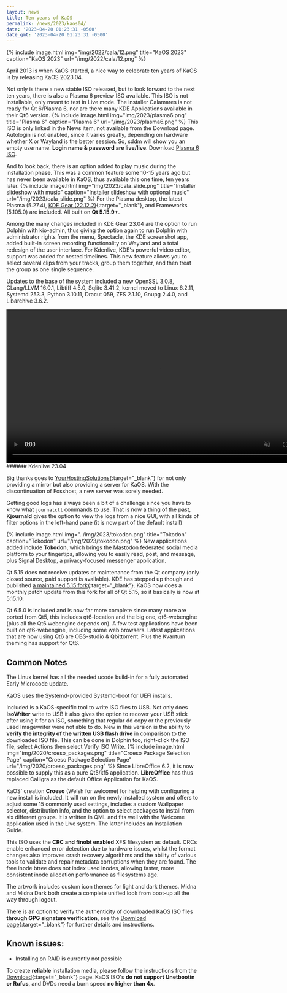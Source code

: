 ```yaml
---
layout: news
title: Ten years of KaOS
permalink: /news/2023/kaos04/
date: '2023-04-20 01:23:31 -0500'
date_gmt: '2023-04-20 01:23:31 -0500'
---
```


{% include image.html
            img="img/2022/cala/12.png"
            title="KaOS 2023"
            caption="KaOS 2023"
            url="/img/2022/cala/12.png" %}
            

April 2013 is when KaOS started, a nice way to celebrate ten years of KaOS is by releasing KaOS 2023.04.

Not only is there a new stable ISO released, but to look forward to the next ten years, there is also a Plasma 6 preview ISO available.  This ISO is not installable, only meant to test in Live mode.  The installer Calamares is not ready for Qt 6/Plasma 6, nor are there many KDE Applications available in their Qt6 version.
{% include image.html
            img="img/2023/plasma6.png"
            title="Plasma 6"
            caption="Plasma 6"
            url="/img/2023/plasma6.png" %}
This ISO is only linked in the News item, not available from the Download page.  Autologin is not enabled, since it varies greatly, depending on hardware whether X or Wayland is the better session. So, sddm will show you an empty username. **Login name & password are live/live**. Download [Plasma 6 ISO](https://sourceforge.net/projects/kaos-test/files/iso/KaOS_Plasma6-2023.04.20-x86_64.iso/).

And to look back, there is an option added to play music during the installation phase.  This was a common feature some 10-15 years ago but has never been available in KaOS, thus available this one time, ten years later.
{% include image.html
            img="img/2023/cala_slide.png"
            title="Installer slideshow with music"
            caption="Installer slideshow with optional music"
            url="/img/2023/cala_slide.png" %}
For the Plasma desktop, the latest Plasma (5.27.4), [KDE Gear (22.12.2)](https://kde.org/announcements/gear/23.04.0/){:target="_blank"}, and Frameworks (5.105.0) are included. All built on <b>Qt 5.15.9+</b>.

Among the many changes included in KDE Gear 23.04 are the option to run Dolphin with kio-admin, thus giving the option again to run Dolphin with administrator rights from the menu, Spectacle, the KDE screenshot app, added built-in screen recording functionality on Wayland and a total redesign of the user interface. For Kdenlive, KDE's powerful video editor, support was added for nested timelines. This new feature allows you to select several clips from your tracks, group them together, and then treat the group as one single sequence.

Updates to the base of the system included a new OpenSSL 3.0.8, CLang/LLVM 16.0.1, Libtiff 4.5.0, Sqlite 3.41.2, kernel moved to Linux 6.2.11, Systemd 253.3, Python 3.10.11, Dracut 059, ZFS 2.1.10, Gnupg 2.4.0, and Libarchive 3.6.2.

<video width="800" loop="true" muted="true" autoplay="true" controls="false">
    <source src="https://invent.kde.org/websites/kde-org/-/raw/master/static/announcements/gear/23.04.0/kdenlive_timelines.mp4" type="video/mp4">
    Your browser does not support the video tag.
</video>
###### Kdenlive 23.04

Big thanks goes to [YourHostingSolutions](https://yourhostingsolutions.com/){:target="_blank"} for not only providing a mirror but also providing a server for KaOS. With the discontinuation of Fosshost, a new server was sorely needed.

Getting good logs has always been a bit of a challenge since you have to know what `journalctl` commands to use. That is now a thing of the past, **Kjournald** gives the option to view the logs from a nice GUI, with all kinds of filter options in the left-hand pane (it is now part of the default install)

{% include image.html
            img="../img/2023/tokodon.png"
            title="Tokodon"
            caption="Tokodon"
            url="/img/2023/tokodon.png" %}
New applications added include **Tokodon**, which brings the Mastodon federated social media platform to your fingertips, allowing you to easily read, post, and message, plus Signal Desktop, a privacy-focused messenger application.

Qt 5.15 does not receive updates or maintenance from the Qt company (only closed source, paid support is available). KDE has stepped up though and published [a maintained 5.15 fork](https://dot.kde.org/2021/04/06/announcing-kdes-qt-5-patch-collection){:target="_blank"}. KaOS now does a monthly patch update from this fork for all of Qt 5.15, so it basically is now at 5.15.10.

Qt 6.5.0 is included and is now far more complete since many more are ported from Qt5, this includes qt6-location and the big one, qt6-webengine (plus all the Qt6 webengine depends on). A few test applications have been built on qt6-webengine, including some web browsers. Latest applications that are now using Qt6 are OBS-studio & Qbittorrent. Plus the Kvantum theming has support for Qt6.

## Common Notes
The Linux kernel has all the needed ucode build-in for a fully automated Early Microcode update. 

KaOS uses the Systemd-provided Systemd-boot for UEFI installs.

Included is a KaOS-specific tool to write ISO files to USB. Not only does **IsoWriter** write to USB it also gives the option to recover your USB stick after using it for an ISO, something that regular dd copy or the previously used Imagewriter were not able to do.  New in this version is the ability to **verify the integrity of the written USB flash drive** in comparison to the downloaded ISO file.  This can be done in Dolphin too, right-click the ISO file, select Actions then select Verify ISO Write.
{% include image.html
            img="img/2020/croeso_packages.png"
            title="Croeso Package Selection Page"
            caption="Croeso Package Selection Page"
            url="/img/2020/croeso_packages.png" %}
Since LibreOffice 6.2, it is now possible to supply this as a pure Qt5/kf5 application. **LibreOffice** has thus replaced Calligra as the default Office Application for KaOS.

KaOS' creation **Croeso** (Welsh for welcome) for helping with configuring a new install is included. It will run on the newly installed system and offers to adjust some 15 commonly used settings, includes a custom Wallpaper selector, distribution info, and the option to select packages to install from six different groups.  It is written in QML and fits well with the Welcome application used in the Live system.  The latter includes an Installation Guide.

This ISO uses the **CRC and finobt enabled** XFS filesystem as default. CRCs enable enhanced error detection due to hardware issues, whilst the format changes also improves crash recovery algorithms and the ability of various tools to validate and repair metadata corruptions when they are found. The free inode btree does not index used inodes, allowing faster, more consistent inode allocation performance as filesystems age.

The artwork includes custom icon themes for light and dark themes. Midna and Midna Dark both create a complete unified look from boot-up all the way through logout.

There is an option to verify the authenticity of downloaded KaOS ISO files **through GPG signature verification**, see the [Download page](https://kaosx.us/pages/download/#authenticity-check){:target="_blank"} for further details and instructions.

## Known issues:
* Installing on RAID is currently not possible

To create **reliable** installation media, please follow the instructions from the [Download](http://kaosx.us/download/){:target="_blank"} page. KaOS ISO's **do not support Unetbootin or Rufus**, and DVDs need a burn speed **no higher than 4x**.
